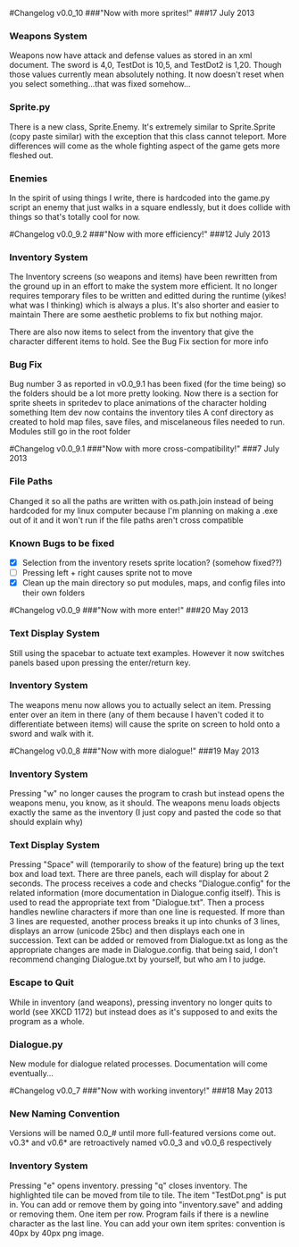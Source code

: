 #Changelog v0.0_10
###"Now with more sprites!"
###17 July 2013

### Weapons System
Weapons now have attack and defense values as stored in an xml document. The sword is 4,0, TestDot is 10,5, and TestDot2 is 1,20. Though those values currently mean absolutely nothing.
It now doesn't reset when you select something...that was fixed somehow...

### Sprite.py
There is a new class, Sprite.Enemy. It's extremely similar to Sprite.Sprite (copy paste similar) with the exception that this class cannot teleport. More differences will come as the whole fighting aspect of the game gets more fleshed out.

### Enemies
In the spirit of using things I write, there is hardcoded into the game.py script an enemy that just walks in a square endlessly, but it does collide with things so that's totally cool for now.

#Changelog v0.0_9.2 
###"Now with more efficiency!"
###12 July 2013

### Inventory System
The Inventory screens (so weapons and items) have been rewritten from the ground up in an effort to make the system more efficient. It no longer requires temporary files to be written and editted during the runtime (yikes! what was I thinking) which is always a plus. It's also shorter and easier to maintain
There are some aesthetic problems to fix but nothing major.

There are also now items to select from the inventory that give the character different items to hold.
See the Bug Fix section for more info
	
### Bug Fix
Bug number 3 as reported in v0.0_9.1 has been fixed (for the time being) so the folders should be a lot more pretty looking. Now there is a section for sprite sheets in spritedev to place animations of the character holding something
Item dev now contains the inventory tiles
A conf directory as created to hold map files, save files, and miscelaneous files needed to run. Modules still go in the root folder

#Changelog v0.0_9.1 
###"Now with more cross-compatibility!"
###7 July 2013

### File Paths
Changed it so all the paths are written with os.path.join instead of being hardcoded for my linux computer because I'm planning on making a .exe out of it and it won't run if the file paths aren't cross compatible
### Known Bugs to be fixed
- [x] Selection from the inventory resets sprite location? (somehow fixed??)
- [ ] Pressing left + right causes sprite not to move
- [x] Clean up the main directory so put modules, maps, and config files into their own folders

#Changelog v0.0_9 
###"Now with more enter!"
###20 May 2013

### Text Display System
Still using the spacebar to actuate text examples. However it now switches panels based upon pressing the enter/return key.
	
### Inventory System
The weapons menu now allows you to actually select an item. Pressing enter over an item in there (any of them because I haven't coded it to differentiate between items) will cause the sprite on screen to hold onto a sword and walk with it.

#Changelog v0.0_8 
###"Now with more dialogue!"
###19 May 2013

### Inventory System
Pressing "w" no longer causes the program to crash but instead opens the weapons menu, you know, as it should. The weapons menu loads objects exactly the same as the inventory (I just copy and pasted the code so that should explain why)
	
### Text Display System
Pressing "Space" will (temporarily to show of the feature) bring up the text box and load text. There are three panels, each will display for about 2 seconds. The process receives a code and checks "Dialogue.config" for the related information (more documentation in Dialogue.config itself). This is used to read the appropriate text from "Dialogue.txt". Then a process handles newline characters if more than one line is requested. If more than 3 lines are requested, another process breaks it up into chunks of 3 lines, displays an arrow (unicode 25bc) and then displays each one in succession. Text can be added or removed from Dialogue.txt as long as the appropriate changes are made in Dialogue.config. that being said, I don't recommend changing Dialogue.txt by yourself, but who am I to judge. 
	
### Escape to Quit
While in inventory (and weapons), pressing inventory no longer quits to world (see XKCD 1172) but instead does as it's supposed to and exits the program as a whole.
	
### Dialogue.py
New module for dialogue related processes. Documentation will come eventually...

#Changelog v0.0_7 
###"Now with working inventory!"
###18 May 2013

### New Naming Convention
Versions will be named 0.0_# until more full-featured versions come out. v0.3* and v0.6* are retroactively named v0.0_3 and v0.0_6 respectively
	
### Inventory System
Pressing "e" opens inventory. pressing "q" closes inventory. The highlighted tile can be moved from tile to tile. The item "TestDot.png" is put in. You can add or remove them by going into "inventory.save" and adding or removing them. One item per row. Program fails if there is a newline character as the last line.
You can add your own item sprites: convention is 40px by 40px png image.
